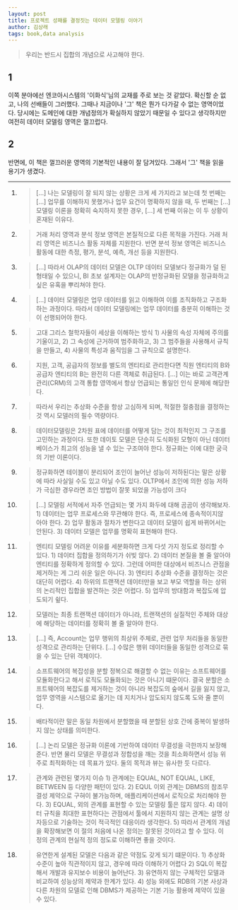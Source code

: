 ```yaml
---
layout: post
title: 프로젝트 성패를 결정짓는 데이터 모델링 이야기
author: 김상래
tags: book,data analysis
---
```


> 우리는 반드시 집합의 개념으로 사고해야 한다.

## 1
이쪽 분야에선 엔코아시스템의 '이화식'님의 교재를 주로 보는 것 같았다. 확신할 순 없고, 나의 선배들이 그러했다. 그때나 지금이나 '그' 책은 뭔가 다가갈 수 없는 영역이었다. 당시에는 도메인에 대한 개념정의가 확실하지 않았기 때문일 수 있다고 생각하지만 여전히 데이터 모델링 영역은 껄끄럽다.

## 2
반면에, 이 책은 껄끄러운 영역의 기본적인 내용이 잘 담겨있다. 그래서 '그' 책을 읽을 용기가 생겼다.

----

1. > [...] 나는 모델링이 잘 되지 않는 상황은 크게 세 가지라고 보는데 첫 번째는 [...] 업무를 이해하지 못했거나 업무 요건이 명확하지 않을 때, 두 번째는 [...] 모델링 이론을 정확히 숙지하지 못한 경우, [...] 세 번째 이유는 이 두 상황이 혼재된 이유다.

2. > 거래 처리 영역과 분석 정보 영역은 본질적으로 다른 목적을 가진다. 거래 처리 영역은 비즈니스 활동 자체를 지원한다. 반면 분석 정보 영역은 비즈니스 활동에 대한 측정, 평가, 분석, 예측, 개선 등을 지원한다.

3. > [...] 따라서 OLAP의 데이터 모델은 OLTP 데이터 모델보다 정규화가 덜 된 형태일 수 있으니, BI 초보 설계자는 OLAP의 반정규화된 모델을 정규화하고 싶은 유혹을 뿌리쳐야 한다.

4. > [...] 데이터 모델링은 업무 데이터를 읽고 이해하여 이를 조직화하고 구조화하는 과정이다. 따라서 데이터 모델링에는 업무 데이터를 충분히 이해하는 것이 선행되어야 한다.

5. > 고대 그리스 철학자들이 세상을 이해하는 방식 1) 사물의 속성 자체에 주의를 기울이고, 2) 그 속성에 근거하여 범주화하고, 3) 그 범주들을 사용해서 규칙을 만들고, 4) 사물의 특성과 움직임을 그 규칙으로 설명한다.

6. > 지원, 고객, 공급자의 정보를 별도의 엔티티로 관리한다면 직원 엔티티의 B와 공급자 엔티티의 B는 완전히 다른 객체로 취급된다. [...] 이는 바로 고객관계관리(CRM)의 고객 통합 영역에서 항상 언급되는 통일인 인식 문제에 해당한다.

7. > 따라서 우리는 추상화 수준을 항상 고심하게 되며, 적절한 절충점을 결정하는 것 역시 모델러의 필수 역량이다.

8. > 데이터모델링은 2차원 표에 데이터를 어떻게 담는 것이 최적인지 그 구조를 고민하는 과정이다. 또한 데이토 모델은 단순히 도식화된 모형이 아닌 데이터베이스가 최고의 성능을 낼 수 있는 구조여야 한다. 정규화는 이에 대한 궁극의 기반 이론이다.

9. > 정규화하면 테이블이 분리되어 조인이 늘어난 성능이 저하된다는 말은 상황에 따라 사실일 수도 있고 아닐 수도 있다. OLTP에서 조인에 의한 성능 저하가 극심한 경우라면 조인 방법이 잘못 되었을 가능성이 크다

10. > [...] 모델링 서적에서 자주 언급되는 몇 가지 화두에 대해 곰곰이 생각해보자. 1) 데이터는 업무 프로세스와 무관해야 한다. 즉, 프로세스에 종속적이지않 아야 한다. 2) 업무 활동과 절차가 변한다고 데이터 모델이 쉽게 바뀌어서는 안된다.  3) 데이터 모델은 업무를 명확히 표현해야 한다.

11. > 엔티티 모델링 어려운 이유를 세분화하면 크게 다섯 가지 정도로 정리할 수 있다. 1) 데이터 집합을 정의하기가 쉬빚 않다. 2) 데이터 본질을 볼 줄 알아야 엔티티를 정확하게 정의할 수 있다. 그런데 어떠한 대상에서 비즈니스 관점을 제거하는 게 그리 쉬운 일은 아니다. 3) 엔티티 추상화 수준을 결정하는 것은 대단히 어렵다. 4) 하위의 트랜잭션 데이터만을 보고 부모 역할을 하는 상위의 논리적인 집합을 발견하는 것은 어렵다. 5) 업무의 방대함과 복잡도에 압도되기 슆다.

12. > 모델러는 최종 트랜잭션 데이터가 아니라, 트랜잭션의 실질적인 주체와 대상에 해당하는 데이터를 정확히 볼 줄 알아야 한다. 

13. > [...] 즉, Account는 업무 행위의 최상위 주체로, 관련 업무 처리들을 동일한 성격으로 관리하는 단위다. [...] 수많은 행위 데이터들을 동일한 성격으로 묶을 수 있는 단위 객체이다.

14. > 소프트웨어의 복잡성을 분할 정복으로 해결할 수 없는 이유는 소프트웨어를 모듈화한다고 해서 로직도 모듈화되는 것은 아니기 떄문이다. 결국 분할은 소프트웨어의 복잡도를 제거하는 것이 아니라 복잡도의 숲에서 길을 잃지 않고, 업무 영역을 시스템으로 옮기는 데 지치거나 압도되지 않도록 도와 줄 뿐이다.

15. > 배타적이란 말은 동일 차원에서 분할했을 때 분할된 상호 간에 중복이 발생하지 않는 상태를 의미한다.

16. > [...] 논리 모델은 정규화 이론에 기반하여 데이터 무결성을 극한까지 보장해준다. 반면 물리 모델은 무결성과 정합성을 깨는 것을 최소화하면서 성능 위주로 최적화하는 데 목표가 있다. 둘의 목적과 뷰는 유사한 듯 다르다.

17. > 관계와 관련된 몇가지 이슈 1) 관계에는 EQUAL, NOT EQUAL, LIKE, BETWEEN 등 다양한 패턴이 있다. 2) EQUL 이외 관계는 DBMS의 참조무결성 제약으로 구혀이 불가능하며, 애플리케이션에서 로직으로 처리해야 한다. 3) EQUAL, 외의 관계를 표현할 수 있는 모델링 툴은 많지 않다. 4) 데이터 규칙을 최대한 표현하다는 관점에서 툴에서 지원하지 않는 관계는 설명 상자등으로 기술하는 것이 적극적인 대응이라 생각한다. 5) 따라서 관계의 개념을 확장해보면 이 절의 처음에 나온 정의는 잘못된 것이라고 할 수 있다. 이 정의 관계의 현실적 정의 정도로 이해하면 좋을 것이다.

18. > 유연한게 설계된 모델은 다음과 같은 약점도 갖게 되기 떄문이다. 1) 추상화 수준이 높아 직관적이지 않고, 경우에 따라 이해하기 어렵다 2) SQL이 복잡해서 개발과 유지보수 비용이 늘어난다. 3) 유연하지 않는 구체적인 모델과 비교하여 성능상의 제약과 한계가 있다. 4) 성능 외에도 RDB의 기본 사상과 다른 차원의 모델로 인해 DBMS가 제공하는 기본 기능 활용에 제약이 있을 수 있다.




